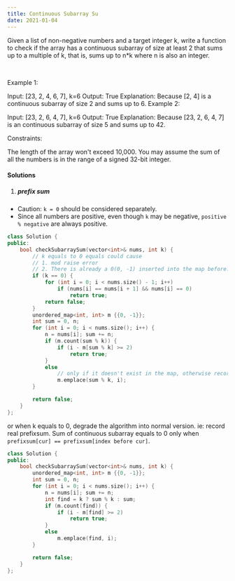 ```yaml
---
title: Continuous Subarray Su
date: 2021-01-04
---
```

Given a list of non-negative numbers and a target integer k, write a function to check if the array has a continuous subarray of size at least 2 that sums up to a multiple of k, that is, sums up to n*k where n is also an integer.

 

Example 1:

Input: [23, 2, 4, 6, 7],  k=6
Output: True
Explanation: Because [2, 4] is a continuous subarray of size 2 and sums up to 6.
Example 2:

Input: [23, 2, 6, 4, 7],  k=6
Output: True
Explanation: Because [23, 2, 6, 4, 7] is an continuous subarray of size 5 and sums up to 42.
 

Constraints:

The length of the array won't exceed 10,000.
You may assume the sum of all the numbers is in the range of a signed 32-bit integer.

#### Solutions

1. ##### prefix sum

- Caution: `k = 0` should be considered separately.
- Since all numbers are positive, even though `k` may be negative, `positive % negative` are always positive.

```cpp
class Solution {
public:
    bool checkSubarraySum(vector<int>& nums, int k) {
        // k equals to 0 equals could cause
        // 1. mod raise error
        // 2. There is already a 0(0, -1) inserted into the map before. ie function return true when ever meet a single zero
        if (k == 0) {
            for (int i = 0; i < nums.size() - 1; i++)
                if (nums[i] == nums[i + 1] && nums[i] == 0)
                    return true;
            return false;
        }
        unordered_map<int, int> m {{0, -1}};
        int sum = 0, n;
        for (int i = 0; i < nums.size(); i++) {
            n = nums[i]; sum += n;
            if (m.count(sum % k)) {
                if (i - m[sum % k] >= 2)
                    return true;
            }
            else
                // only if it doesn't exist in the map, otherwise record a new one with larger index would miss the result.
                m.emplace(sum % k, i);
        }

        return false;
    }
};
```

or when k equals to 0, degrade the algorithm into normal version. ie: record real prefixsum. Sum of continuous subarray equals to 0 only when `prefixsum[cur] == prefixsum[index before cur]`.

```cpp
class Solution {
public:
    bool checkSubarraySum(vector<int>& nums, int k) {
        unordered_map<int, int> m {{0, -1}};
        int sum = 0, n;
        for (int i = 0; i < nums.size(); i++) {
            n = nums[i]; sum += n;
            int find = k ? sum % k : sum;
            if (m.count(find)) {
                if (i - m[find] >= 2)
                    return true;
            }
            else
                m.emplace(find, i);
        }

        return false;
    }
};
```